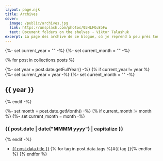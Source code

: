 ```yaml
---
layout: page.njk
title: Archives
cover:
  image: /public/archives.jpg
  link: https://unsplash.com/photos/05HLFQu8bFw
  text: Document folders on the shelves - Viktor Talashuk
excerpt: La page des archive de ce blogue, où je reprend à peu près tout ce que j'ai publié un peu partout depuis septembre 2004...
---
```


{%- set current_year = "" -%}
{%- set current_month = "" -%}

{% for post in collections.posts %}

  {%- set year = post.date.getFullYear() -%}
  {% if current_year != year %}
    {%- set current_year = year -%}
    {%- set current_month = "" -%}
## {{ year }}
  {% endif -%}

  {%- set month = post.date.getMonth() -%}
  {% if current_month != month %}
    {%- set current_month = month -%}
### {{ post.date | date("MMMM yyyy") | capitalize }}
  {% endif -%}

* <a href="{{ post.url }}" hreflang="{{ post.data.lang }}">{{ post.data.title }}</a> {% for tag in post.data.tags %}<span>#{{ tag }}</span>{% endfor %}
{% endfor %}
